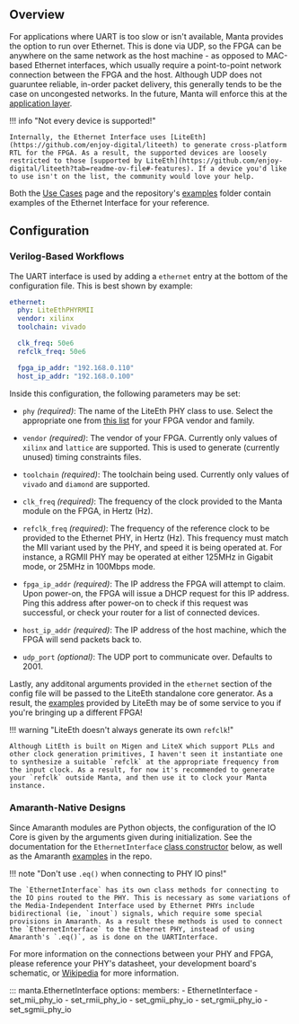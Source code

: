 ## Overview

For applications where UART is too slow or isn't available, Manta provides the option to run over Ethernet. This is done via UDP, so the FPGA can be anywhere on the same network as the host machine - as opposed to MAC-based Ethernet interfaces, which usually require a point-to-point network connection between the FPGA and the host. Although UDP does not guaruntee reliable, in-order packet delivery, this generally tends to be the case on uncongested networks. In the future, Manta will enforce this at the [application layer](https://github.com/fischermoseley/manta/issues/10).

!!! info "Not every device is supported!"

    Internally, the Ethernet Interface uses [LiteEth](https://github.com/enjoy-digital/liteeth) to generate cross-platform RTL for the FPGA. As a result, the supported devices are loosely restricted to those [supported by LiteEth](https://github.com/enjoy-digital/liteeth?tab=readme-ov-file#-features). If a device you'd like to use isn't on the list, the community would love your help.


Both the [Use Cases](../use_cases) page and the repository's [examples](https://github.com/fischermoseley/manta/tree/main/examples) folder contain examples of the Ethernet Interface for your reference.


## Configuration

### Verilog-Based Workflows

The UART interface is used by adding a `ethernet` entry at the bottom of the configuration file. This is best shown by example:

```yaml
ethernet:
  phy: LiteEthPHYRMII
  vendor: xilinx
  toolchain: vivado

  clk_freq: 50e6
  refclk_freq: 50e6

  fpga_ip_addr: "192.168.0.110"
  host_ip_addr: "192.168.0.100"
```
Inside this configuration, the following parameters may be set:

- `phy` _(required)_: The name of the LiteEth PHY class to use. Select the appropriate one from [this list](https://github.com/enjoy-digital/liteeth/blob/b4e28506238c5340f2ade7899c2223424cabd410/liteeth/phy/__init__.py#L25-L45) for your FPGA vendor and family.

- `vendor` _(required)_: The vendor of your FPGA. Currently only values of `xilinx` and `lattice` are supported. This is used to generate (currently unused) timing constraints files.

- `toolchain` _(required)_: The toolchain being used. Currently only values of `vivado` and `diamond` are supported.

- `clk_freq` _(required)_: The frequency of the clock provided to the Manta module on the FPGA, in Hertz (Hz).

- `refclk_freq` _(required)_: The frequency of the reference clock to be provided to the Ethernet PHY, in Hertz (Hz). This frequency must match the MII variant used by the PHY, and speed it is being operated at. For instance, a RGMII PHY may be operated at either 125MHz in Gigabit mode, or 25MHz in 100Mbps mode.

- `fpga_ip_addr` _(required)_: The IP address the FPGA will attempt to claim. Upon power-on, the FPGA will issue a DHCP request for this IP address. Ping this address after power-on to check if this request was successful, or check your router for a list of connected devices.

- `host_ip_addr` _(required)_: The IP address of the host machine, which the FPGA will send packets back to.

- `udp_port` _(optional)_: The UDP port to communicate over. Defaults to 2001.

Lastly, any additonal arguments provided in the `ethernet` section of the config file will be passed to the LiteEth standalone core generator. As a result, the [examples](https://github.com/enjoy-digital/liteeth/tree/master/examples) provided by LiteEth may be of some service to you if you're bringing up a different FPGA!

!!! warning "LiteEth doesn't always generate its own `refclk`!"

    Although LitEth is built on Migen and LiteX which support PLLs and other clock generation primitives, I haven't seen it instantiate one to synthesize a suitable `refclk` at the appropriate frequency from the input clock. As a result, for now it's recommended to generate your `refclk` outside Manta, and then use it to clock your Manta instance.

### Amaranth-Native Designs

Since Amaranth modules are Python objects, the configuration of the IO Core is given by the arguments given during initialization. See the documentation for the `EthernetInterface` [class constructor](#manta.EthernetInterface) below, as well as the Amaranth [examples](https://github.com/fischermoseley/manta/tree/main/examples/amaranth) in the repo.

!!! note "Don't use `.eq()` when connecting to PHY IO pins!"

    The `EthernetInterface` has its own class methods for connecting to the IO pins routed to the PHY. This is necessary as some variations of the Media-Independent Interface used by Ethernet PHYs include bidirectional (ie, `inout`) signals, which require some special provisions in Amaranth. As a result these methods is used to connect the `EthernetInterface` to the Ethernet PHY, instead of using Amaranth's `.eq()`, as is done on the UARTInterface.

For more information on the connections between your PHY and FPGA, please reference your PHY's datasheet, your development board's schematic, or [Wikipedia](https://wikipedia.org/wiki/Media-independent_interface) for more information.

::: manta.EthernetInterface
    options:
      members:
        - EthernetInterface
        - set_mii_phy_io
        - set_rmii_phy_io
        - set_gmii_phy_io
        - set_rgmii_phy_io
        - set_sgmii_phy_io